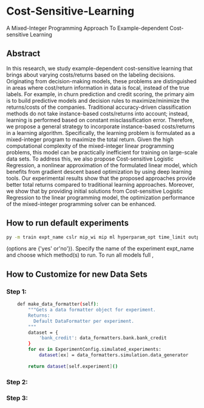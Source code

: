 # Cost-Sensitive-Learning 
A Mixed-Integer Programming Approach To Example-dependent Cost-sensitive Learning

## Abstract

In this research, we study example-dependent cost-sensitive learning that brings about varying costs/returns based on the labeling decisions. Originating from decision-making models, these problems are distinguished in areas where cost/return information in data is focal, instead of the true labels. For example, in churn prediction and credit scoring, the primary aim is to build predictive models and decision rules to maximize/minimize the returns/costs of the companies. Traditional accuracy-driven classification methods do not take instance-based costs/returns into account; instead, learning is performed based on constant misclassification error. Therefore, we propose a general strategy to incorporate instance-based costs/returns in a learning algorithm. Specifically, the learning problem is formulated as a mixed-integer program to maximize the total return. Given the high computational complexity of the mixed-integer linear programming problems, this model can be practically inefficient for training on large-scale data sets. To address this, we also propose Cost-sensitive Logistic Regression, a nonlinear approximation of the formulated linear model, which benefits from gradient descent based optimization by using deep learning tools. Our experimental results show that the proposed approaches provide better total returns compared to traditional learning approaches. Moreover, we show that by providing initial solutions from Cost-sensitive Logistic Regression to the linear programming model, the optimization performance of the mixed-integer programming solver can be enhanced.

## How to run default experiments


```bash
py -m train expt_name cslr mip_wi mip ml hyperparam_opt time_limit output_folder
```
(options are {'yes' or'no'}).
Specify the name of the experiment expt_name and choose which method(s) to run.
To run all models  full , 


## How to Customize for new Data Sets

### Step 1:
```bash
    def make_data_formatter(self):
        """Gets a data formatter object for experiment.
        Returns:
          Default DataFormatter per experiment.
        """
        dataset = {       
            'bank_credit': data_formatters.bank.bank_credit
        }
        for ex in ExperimentConfig.simulated_experiments:
            dataset[ex] = data_formatters.simulation.data_generator
        
        return dataset[self.experiment]()
```


### Step 2:


### Step 3:
